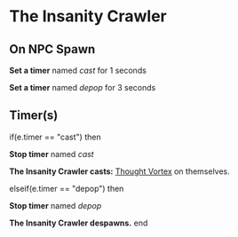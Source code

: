 # The Insanity Crawler







## On NPC Spawn

**Set a timer** named *cast* for 1 seconds

**Set a timer** named *depop* for 3 seconds


## Timer(s)

if(e.timer == "cast") then


**Stop timer** named *cast*


**The Insanity Crawler casts:** [Thought Vortex](/spell/2817) on themselves.

elseif(e.timer == "depop") then


**Stop timer** named *depop*


**The Insanity Crawler despawns.**
end
